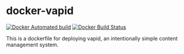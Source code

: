 # docker-vapid
[![Docker Automated build](https://img.shields.io/docker/automated/jrottenberg/ffmpeg.svg)](https://hub.docker.com/r/woovie/docker-vapid/) [![Docker Build Status](https://img.shields.io/docker/build/jrottenberg/ffmpeg.svg)](https://hub.docker.com/r/woovie/docker-vapid/)

This is a dockerfile for deploying vapid, an intentionally simple content management system.
